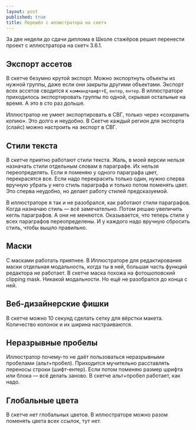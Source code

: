 ```yaml
---
layout: post
published: true
title: Перешёл с иллюстратора на скетч
---
```

За две недели до сдачи диплома в Школе стажёров решил перенести проект с иллюстратора на скетч 3.6.1.

Экспорт ассетов
---
В скетче безумно крутой экспорт. Можно экспортнуть объекты из нужной группы, даже если они закрыты другими объектами. Экспорт всех ассетов сводится к `комманд+шифт+E`, `ентер`, `ентер`.
В иллюстраторе приходилось экспортировать группы по одной, скрывая остальные на время. А это в сто раз дольше.

Иллюстратор не умеет экспортировать в СВГ, только через «сохранить копию». Это долго и неудобно. В Скетче каждый регион для экспорта (слайс) можно настроить на экспорт в СВГ.

Стили текста
---
В скетче приятно работают стили текста. Жаль, в моей версии нельзя назначать стили отдельным словам в параграфе.  Их нельзя переопределять. Если я поменяю у одного параграфа цвет, перекрасятся все. Если надо перекрасить только один, нужно сперва вручную убрать у него стиль параграфа и только потом поменять цвет. Это сперва неудобно, но делает работу стилей предсказуемой. 

В иллюстраторе я так и не разобрался, как работают стили параграфов. Когда назначаю стиль — всё замечательно. Потом решаю увеличить кегль параграфов. А они не меняются. Оказывается, что теперь стили у всех параграфов переопределены. И у каждого надо вручную сбросить стиль, чтобы вышло правильно.

Маски
---
С масками работать приятнее. В Иллюстраторе для редактирования маски отдельная модальность, когда ты в ней, большая часть функций редактора не работает. В скетче маска похожа на фотошоповский clipping mask. Никакой модальности. Но ещё не разобрался до конца с ней.

Веб-дизайнерские фишки
---
В скетче можно 10 секунд сделать сетку для вёрстки макета. Количество колонок и их ширина настраиваются.

Неразрывные пробелы
---
Иллюстратор почему-то не даёт пользоваться неразрывными пробелами (альт+пробел). Приходится мучительно расставлять переносы строки (шифт-ентер). Если потом поменяю размер шрифта или блока — всё делать заново. В скетче альт+пробел работает, как надо.

Глобальные цвета
---
В скетче нет глобальных цветов. В иллюстраторе можно разом поменять цвета всех ссылок, тут нет.